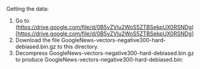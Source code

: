 Getting the data:

1. Go to (https://drive.google.com/file/d/0B5vZVlu2WoS5ZTBSekpUX0RSNDg)[https://drive.google.com/file/d/0B5vZVlu2WoS5ZTBSekpUX0RSNDg]
2. Download the file GoogleNews-vectors-negative300-hard-debiased.bin.gz to this directory.
3. Decompress GoogleNews-vectors-negative300-hard-debiased.bin.gz to produce GoogleNews-vectors-negative300-hard-debiased.bin:


